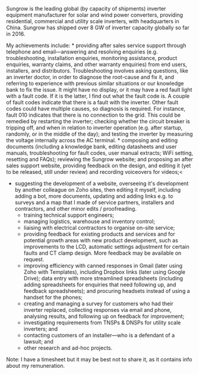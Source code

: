 Sungrow is the leading global (by capacity of shipments) inverter equipment manufacturer for solar and wind power converters, providing residential, commercial and utility scale inverters, with headquarters in China. Sungrow has shipped over 8 GW of inverter capacity globally so far in 2016.

My achievements include:
	* providing after sales service support through telephone and email—answering and resolving enquiries (e.g. troubleshooting, installation enquiries, monitoring assistance, product enquiries, warranty claims, and other warranty enquiries) from end users, installers, and distributors. Troubleshooting involves asking questions, like an inverter doctor, in order to diagnose the root-cause and fix it, and referring to experience with previous similar situations or our knowledge bank to fix the issue. It might have no display, or it may have a red fault light with a fault code. If it is the latter, I find out what the fault code is. A couple of fault codes indicate that there is a fault with the inverter. Other fault codes could have multiple causes, so diagnosis is required. For instance, fault 010 indicates that there is no connection to the grid. This could be remedied by restarting the inverter; checking whether the circuit breaker is tripping off, and when in relation to inverter operation (e.g. after startup, randomly, or in the middle of the day); and testing the inverter by measuring the voltage internally across the AC terminal.
	* composing and editing documents (including a knowledge bank, editing datasheets and user manuals, troubleshooting for fault codes, user manual extracts; WiFi setting, resetting and FAQs); reviewing the Sungrow website; and proposing an after sales support website, providing feedback on the design, and editing it (yet to be released, still under review) and recording voiceovers for videos;<
  * suggesting the development of a website, overseeing it's development by another colleague on Zoho sites, then editing it myself, including adding a bot, more documents, updating and adding links e.g. to surveys and a map that I made of service partners, installers and contractors, and other minor edits / proofreading.
	* training technical support engineers;
	* managing logistics, warehouse and inventory control;
	* liaising with electrical contractors to organise on-site service;
	* providing feedback for existing products and services and for potential growth areas with new product development, such as improvements to the LCD, automatic settings adjustment for certain faults and CT clamp design. More feedback may be available on request.
	* improving efficiency with canned responses in Gmail (later using Zoho with Templates), including Dropbox links (later using Google Drive); data entry with more streamlined spreadsheets (including adding spreadsheets for enquiries that need following up, and feedback spreadsheets); and procuring headsets instead of using a handset for the phones;
	* creating and managing a survey for customers who had their inverter replaced, collecting responses via email and phone, analysing results, and following up on feedback for improvement;
	* investigating requirements from TNSPs & DNSPs for utility scale inverters; and
	* contacting customers of an installer—who is a defendant of a lawsuit; and
	* other research and ad-hoc projects.

Note: I have a timesheet but it may be best not to share it, as it contains info about my remuneration.
